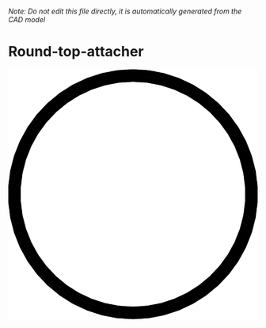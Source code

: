 ###### Note: Do not edit this file directly, it is automatically generated from the CAD model

# Round-top-attacher

![](/project.svg)

